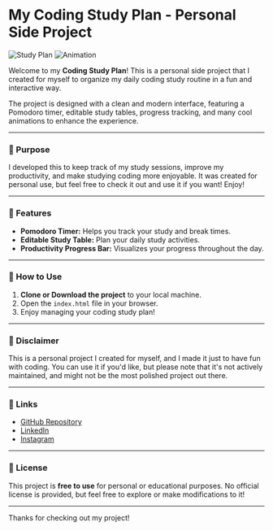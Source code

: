 # My Coding Study Plan - Personal Side Project

![Study Plan](demo.gif)
![Animation](https://iili.io/3Ztct6J.gif)

Welcome to my **Coding Study Plan**! This is a personal side project that I created for myself to organize my daily coding study routine in a fun and interactive way. 

The project is designed with a clean and modern interface, featuring a Pomodoro timer, editable study tables, progress tracking, and many cool animations to enhance the experience.

---

### 🚀 Purpose
I developed this to keep track of my study sessions, improve my productivity, and make studying coding more enjoyable. It was created for personal use, but feel free to check it out and use it if you want! Enjoy!

---

### 🎨 Features
- **Pomodoro Timer:** Helps you track your study and break times.
- **Editable Study Table:** Plan your daily study activities.
- **Productivity Progress Bar:** Visualizes your progress throughout the day.

---

### 🔧 How to Use
1. **Clone or Download the project** to your local machine.
2. Open the `index.html` file in your browser.
3. Enjoy managing your coding study plan!

---

### 💬 Disclaimer
This is a personal project I created for myself, and I made it just to have fun with coding. You can use it if you'd like, but please note that it's not actively maintained, and might not be the most polished project out there.

---

### 📱 Links
- [GitHub Repository](https://github.com/ALMAFLEHI)  
- [LinkedIn](https://www.linkedin.com/in/mohammed-al-maflehi-926a28330/)  
- [Instagram](https://www.instagram.com/almaflehi0)  

---

### 📝 License
This project is **free to use** for personal or educational purposes. No official license is provided, but feel free to explore or make modifications to it!

---

Thanks for checking out my project! 
